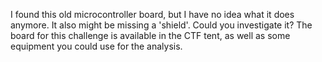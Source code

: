 I found this old microcontroller board, but I have no idea what it does anymore. It also might be missing a 'shield'. Could you investigate it?
The board for this challenge is available in the CTF tent, as well as some equipment you could use for the analysis.
